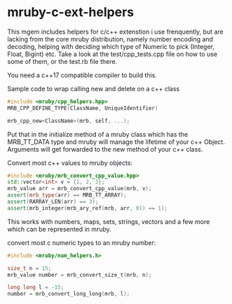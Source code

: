 # mruby-c-ext-helpers

This mgem includes helpers for c/c++ extenstion i use frenquently, but are lacking from the core mruby distribution, namely number encoding and decoding, helping with deciding which type of Numeric to pick (Integer, Float, Bigint) etc.
Take a look at the test/cpp_tests.cpp file on how to use some of them, or the test.rb file there.

You need a c++17 compatible compiler to build this.

Sample code to wrap calling new and delete on a c++ class

```c++
#include <mruby/cpp_helpers.hpp>
MRB_CPP_DEFINE_TYPE(ClassName, UniqueIdentifier)

mrb_cpp_new<ClassName>(mrb, self, ...);
```

Put that in the initialize method of a mruby class which has the MRB_TT_DATA type and mruby will manage the lifetime of your c++ Object. Arguments will get forwarded to the new method of your c++ class.


Convert most c++ values to mruby objects:

```c++
#include <mruby/mrb_convert_cpp_value.hpp>
std::vector<int> v = {1, 2, 3};
mrb_value arr = mrb_convert_cpp_value(mrb, v);
assert(mrb_type(arr) == MRB_TT_ARRAY);
assert(RARRAY_LEN(arr) == 3);
assert(mrb_integer(mrb_ary_ref(mrb, arr, 0)) == 1);
```
This works with numbers, maps, sets, strings, vectors and a few more which can be represented in mruby.


convert most c numeric types to an mruby number:
```c
#include <mruby/num_helpers.h>

size_t n = 15;
mrb_value number = mrb_convert_size_t(mrb, n);

long long l = -15;
number = mrb_convert_long_long(mrb, l);
```